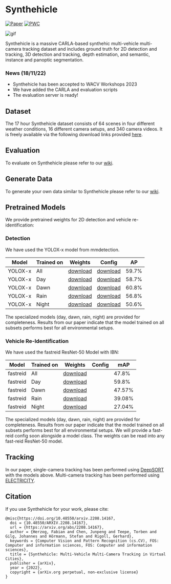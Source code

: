 # Synthehicle

[![Paper](http://img.shields.io/badge/paper-arxiv.2208.14167-B31B1B.svg)](https://arxiv.org/abs/2208.14167)
[![PWC](https://img.shields.io/endpoint.svg?url=https://paperswithcode.com/badge/synthehicle-multi-vehicle-multi-camera/multi-object-tracking-on-synthehicle)](https://paperswithcode.com/sota/multi-object-tracking-on-synthehicle)

![gif](synthehicle.gif)

Synthehicle is a massive CARLA-based synthehic multi-vehicle multi-camera tracking dataset and includes ground truth for 2D detection and tracking, 3D detection and tracking, depth estimation, and semantic, instance and panoptic segmentation. 

### News (18/11/22)
 
* Synthehicle has been accepted to WACV Workshops 2023
* We have added the CARLA and evaluation scripts
* The evaluation server is ready!

## Dataset

The 17 hour Synthehicle dataset consists of 64 scenes in four different weather conditions, 16 different camera setups, and 340 camera videos. It is freely available via the following download links provided [here](DOWNLOAD.md).

## Evaluation

To evaluate on Synthehicle please refer to our [wiki](https://github.com/fubel/synthehicle/wiki/Evaluation).

## Generate Data

To generate your own data similar to Synthehicle please refer to our [wiki](https://github.com/fubel/synthehicle/wiki/Data-Creation).

## Pretrained Models

We provide pretrained weights for 2D detection and vehicle re-identification:

### Detection 
We have used the YOLOX-x model from mmdetection.

| Model   | Trained on | Weights                                                                                                                                                                     | Config                                                                                                                                                                   | AP    |
| ------- | ---------- | --------------------------------------------------------------------------------------------------------------------------------------------------------------------------- | ------------------------------------------------------------------------------------------------------------------------------------------------------------------------ | ----- |
| YOLOX-x | All        | [download](https://webdisk.ads.mwn.de/Handlers/AnonymousDownload.ashx?folder=18e2eac4&path=Datenbanken\Synthehicle\pretrained_models\detection\yolox_synthehicle_all.pth)   | [download](https://webdisk.ads.mwn.de/Handlers/AnonymousDownload.ashx?folder=18e2eac4&path=Datenbanken\Synthehicle\pretrained_models\detection\yolox_x_8x8_300e_coco.py) | 59.7% |
| YOLOX-x | Day        | [download](https://webdisk.ads.mwn.de/Handlers/AnonymousDownload.ashx?folder=18e2eac4&path=Datenbanken\Synthehicle\pretrained_models\detection\yolox_synthehicle_day.pth)   | [download](https://webdisk.ads.mwn.de/Handlers/AnonymousDownload.ashx?folder=18e2eac4&path=Datenbanken\Synthehicle\pretrained_models\detection\yolox_x_8x8_300e_coco.py) | 58.7% |
| YOLOX-x | Dawn       | [download](https://webdisk.ads.mwn.de/Handlers/AnonymousDownload.ashx?folder=18e2eac4&path=Datenbanken\Synthehicle\pretrained_models\detection\yolox_synthehicle_dawn.pth)  | [download](https://webdisk.ads.mwn.de/Handlers/AnonymousDownload.ashx?folder=18e2eac4&path=Datenbanken\Synthehicle\pretrained_models\detection\yolox_x_8x8_300e_coco.py) | 60.8% |
| YOLOX-x | Rain       | [download](https://webdisk.ads.mwn.de/Handlers/AnonymousDownload.ashx?folder=18e2eac4&path=Datenbanken\Synthehicle\pretrained_models\detection\yolox_synthehicle_rain.pth)  | [download](https://webdisk.ads.mwn.de/Handlers/AnonymousDownload.ashx?folder=18e2eac4&path=Datenbanken\Synthehicle\pretrained_models\detection\yolox_x_8x8_300e_coco.py) | 56.8% |
| YOLOX-x | Night      | [download](https://webdisk.ads.mwn.de/Handlers/AnonymousDownload.ashx?folder=18e2eac4&path=Datenbanken\Synthehicle\pretrained_models\detection\yolox_synthehicle_night.pth) | [download](https://webdisk.ads.mwn.de/Handlers/AnonymousDownload.ashx?folder=18e2eac4&path=Datenbanken\Synthehicle\pretrained_models\detection\yolox_x_8x8_300e_coco.py) | 50.6% |

The specialized models (day, dawn, rain, night) are provided for completeness. Results from our paper indicate that the model trained on all subsets performs best for all environmental setups.

### Vehicle Re-Identification

We have used the fastreid ResNet-50 Model with IBN:

| Model    | Trained on | Weights                                                                                                                                                          | Config | mAP    |
| -------- | ---------- | ---------------------------------------------------------------------------------------------------------------------------------------------------------------- | ------ | ------ |
| fastreid | All        | [download](https://webdisk.ads.mwn.de/Handlers/AnonymousDownload.ashx?folder=18e2eac4&path=Datenbanken\Synthehicle\pretrained_models\reid\synthehicle_all.pth)   |        | 47.8%  |
| fastreid | Day        | [download](https://webdisk.ads.mwn.de/Handlers/AnonymousDownload.ashx?folder=18e2eac4&path=Datenbanken\Synthehicle\pretrained_models\reid\synthehicle_day.pth)   |        | 59.8%  |
| fastreid | Dawn       | [download](https://webdisk.ads.mwn.de/Handlers/AnonymousDownload.ashx?folder=18e2eac4&path=Datenbanken\Synthehicle\pretrained_models\reid\synthehicle_dawn.pth)  |        | 47.57% |
| fastreid | Rain       | [download](https://webdisk.ads.mwn.de/Handlers/AnonymousDownload.ashx?folder=18e2eac4&path=Datenbanken\Synthehicle\pretrained_models\reid\synthehicle_rain.pth)  |        | 39.08% |
| fastreid | Night      | [download](https://webdisk.ads.mwn.de/Handlers/AnonymousDownload.ashx?folder=18e2eac4&path=Datenbanken\Synthehicle\pretrained_models\reid\synthehicle_night.pth) |        | 27.04% |

The specialized models (day, dawn, rain, night) are provided for completeness. Results from our paper indicate that the model trained on all subsets performs best for all environmental setups. We will provide a fast-reid config soon alongside a model class. The weights can be read into any fast-reid ResNet-50 model.

## Tracking

In our paper, single-camera tracking has been performed using [DeepSORT](https://github.com/nwojke/deep_sort) with the models above. Multi-camera tracking has been performed using [ELECTRICITY](https://github.com/KevinQian97/ELECTRICITY-MTMC).

## Citation   

If you use Synthehicle for your work, please cite:

```
@misc{https://doi.org/10.48550/arxiv.2208.14167,
  doi = {10.48550/ARXIV.2208.14167},
  url = {https://arxiv.org/abs/2208.14167},
  author = {Herzog, Fabian and Chen, Junpeng and Teepe, Torben and Gilg, Johannes and Hörmann, Stefan and Rigoll, Gerhard},
  keywords = {Computer Vision and Pattern Recognition (cs.CV), FOS: Computer and information sciences, FOS: Computer and information sciences},
  title = {Synthehicle: Multi-Vehicle Multi-Camera Tracking in Virtual Cities},
  publisher = {arXiv},
  year = {2022},
  copyright = {arXiv.org perpetual, non-exclusive license}
}

``` 
